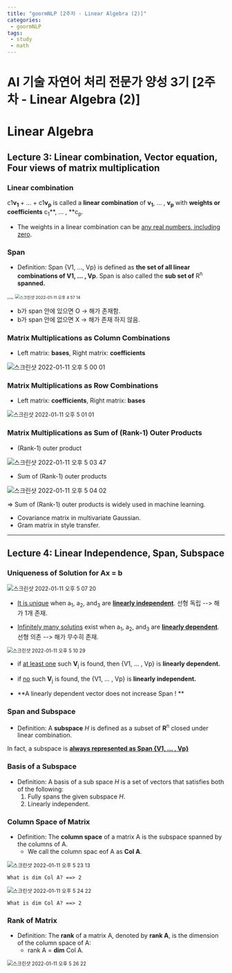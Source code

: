 ```yaml
---
title: "goormNLP [2주차 - Linear Algebra (2)]"  
categories:
 - goormNLP
tags:
 - study
 - math
---
```


# AI 기술 자연어 처리 전문가 양성 3기 [2주차 - Linear Algebra (2)]
# Linear Algebra

## Lecture 3: Linear combination, Vector equation, Four views of matrix multiplication

### Linear combination

c1**v<sub>1</sub>** + ... + c1**v<sub>p</sub>** is called a **linear combination** of **v<sub>1</sub>**, ... , **v<sub>p</sub>** with **weights or coefficients** c<sub>1</sub>**, ... , **c<sub>p</sub>.

- The weights in a linear combination can be <u>any real numbers, including zero</u>.

### Span

- Definition: Span {V1, ..., Vp} is defined as **the set of all linear combinations of V1, ... , Vp**.
    Span is also called the **sub set of** R<sup>n</sup> **spanned.**



<img src="https://user-images.githubusercontent.com/67947808/148902803-483e7e60-5696-4963-8bb7-71aeab0322e0.png" alt="image" style="zoom: 25%;" />

<img src="https://user-images.githubusercontent.com/67947808/148902982-c99bc511-f0c4-49a4-a1b6-6dc7767e711e.png" alt="스크린샷 2022-01-11 오후 4 57 14" style="zoom:67%;" />

- b가 span 안에 있으면 O -> 해가 존재함.
- b가 span 안에 없으면 X -> 해가 존재 하지 않음.



### Matrix Multiplications as Column Combinations

- Left matrix: **bases**, Right matrix: **coefficients**

![스크린샷 2022-01-11 오후 5 00 01](https://user-images.githubusercontent.com/67947808/148903350-073b884a-1f84-49b3-86ea-fff5c3c95fb1.png)

### Matrix Multiplications as Row Combinations

- Left matrix: **coefficients**, Right matrix: **bases**

<img src="https://user-images.githubusercontent.com/67947808/148903475-b98bb688-0f12-43f4-9432-29900458566c.png" alt="스크린샷 2022-01-11 오후 5 01 01" style="zoom:90%;" />

### Matrix Multiplications as Sum of (Rank-1) Outer Products

- (Rank-1) outer product

![스크린샷 2022-01-11 오후 5 03 47](https://user-images.githubusercontent.com/67947808/148903838-a37c5a29-43f6-4955-bfa1-15adb8f4d5ab.png)

- Sum of (Rank-1) outer products

![스크린샷 2022-01-11 오후 5 04 02](https://user-images.githubusercontent.com/67947808/148903854-4dae8ea0-64bd-453e-9bb7-fbc5b8e1b7d7.png)

=> Sum of (Rank-1) outer products is widely used in machine learning.

- Covariance matrix in multivariate Gaussian.
- Gram matrix in style transfer.

---



## Lecture 4: Linear Independence, Span, Subspace

### Uniqueness of Solution for Ax = b

<img src="https://user-images.githubusercontent.com/67947808/148904257-f88be9d2-5b74-414c-baa0-c3e930961e38.png" alt="스크린샷 2022-01-11 오후 5 07 20" style="zoom:90%;" />

- <u>It is unique</u> when a<sub>1</sub>, a<sub>2</sub>, and<sub>3</sub> are **<u>linearly independent</u>**.
선형 독립 --> 해가 1개 존재.

- <u>Infinitely many solutins</u> exist when  a<sub>1</sub>, a<sub>2</sub>, and<sub>3</sub> are **<u>linearly dependent</u>**.
선형 의존 --> 해가 무수히 존재.

<img src="https://user-images.githubusercontent.com/67947808/148904707-00c734be-3854-4a28-807e-7ac9b1767c73.png" alt="스크린샷 2022-01-11 오후 5 10 29" style="zoom:80%;" />

- if <u>at least one</u> such **V**<sub>j</sub> is found, then {V1, ... , Vp} is **linearly dependent.**
- if <u>no</u> such **V**<sub>j</sub> is found, the {V1, ... , Vp} is **linearly independent.**



- **A linearly dependent vector does not increase Span ! **



### Span and Subspace

- Definition: A **subspace** *H* is defined as a subset of **R**<sup>n</sup> closed under linear combination.

In fact, a subspace is **<u>always represented as Span {V1, ... , Vp}</u>**



### Basis of a Subspace

- Definition: A basis of a sub space *H* is a set of vectors that satisfies both of the following:
    1. Fully spans the given subspace *H*.
    1. Linearly independent.

### Column Space of Matrix

- Definition: The **column space** of a matrix A is the subspace spanned by the columns of A.
    - We call the column spac eof A as **Col A**. 

<img src="https://user-images.githubusercontent.com/67947808/148906500-f23d383c-7637-417d-8cef-419023b19cf1.png" alt="스크린샷 2022-01-11 오후 5 23 13" style="zoom:85%;" />

`What is dim Col A? ==> 2`



<img src="https://user-images.githubusercontent.com/67947808/148906682-710c8d07-f08e-4bd8-ba7b-6f1b99194729.png" alt="스크린샷 2022-01-11 오후 5 24 22" style="zoom:85%;" />

`What is dim Col A? ==> 2`



### Rank of Matrix

- Definition: The **rank** of a matrix A, denoted by **rank A**, is the dimension of the column space of A:
    - rank A = **dim** Col A.

<img src="https://user-images.githubusercontent.com/67947808/148906983-d3add804-4244-4c7e-a143-a43893fb3cad.png" alt="스크린샷 2022-01-11 오후 5 26 22" style="zoom:80%;" />
